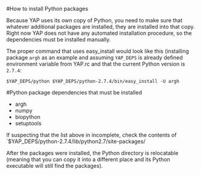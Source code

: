 #How to install Python packages

Because YAP uses its own copy of Python, you need to make sure that whatever additional
packages are installed, they are installed into that copy. Right now YAP does not have any
automated installation procedure, so the dependencies must be installed manually.

The proper command that uses easy_install would look like this (installing package
`argh` as an example and assuming `YAP_DEPS` is
already defined environment variable from YAP.rc and that the current Python version is
`2.7.4`:

```
$YAP_DEPS/python $YAP_DEPS/python-2.7.4/bin/easy_install -U argh
```

#Python package dependencies that must be installed

- argh
- numpy
- biopython
- setuptools

If suspecting that the list above in incomplete, check the contents of
`$YAP_DEPS/python-2.7.4/lib/python2.7/site-packages/

After the packages were installed, the Python directory is relocatable (meaning
that you can copy it into a different place and its Python executable will still
find the packages).

